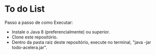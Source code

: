 # To do List
Passo a passo de como Executar:
- Instale o Java 8 (preferencialmente) ou superior.
- Clone este repositório.
- Dentro da pasta raiz deste repositório, execute no terminal, "java -jar todo-acelera.jar".
